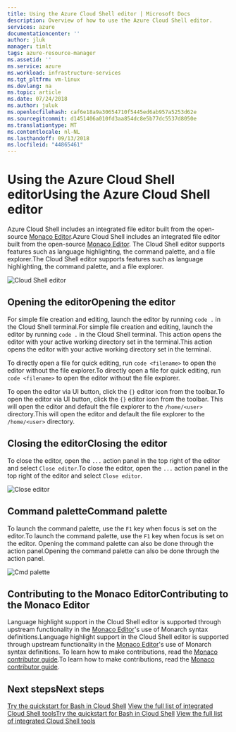 ```yaml
---
title: Using the Azure Cloud Shell editor | Microsoft Docs
description: Overview of how to use the Azure Cloud Shell editor.
services: azure
documentationcenter: ''
author: jluk
manager: timlt
tags: azure-resource-manager
ms.assetid: ''
ms.service: azure
ms.workload: infrastructure-services
ms.tgt_pltfrm: vm-linux
ms.devlang: na
ms.topic: article
ms.date: 07/24/2018
ms.author: juluk
ms.openlocfilehash: caf6e18a9a30654710f5445ed6ab957a5253d62e
ms.sourcegitcommit: d1451406a010fd3aa854dc8e5b77dc5537d8050e
ms.translationtype: MT
ms.contentlocale: nl-NL
ms.lasthandoff: 09/13/2018
ms.locfileid: "44865461"
---
```

# <a name="using-the-azure-cloud-shell-editor"></a><span data-ttu-id="45734-103">Using the Azure Cloud Shell editor</span><span class="sxs-lookup"><span data-stu-id="45734-103">Using the Azure Cloud Shell editor</span></span>

<span data-ttu-id="45734-104">Azure Cloud Shell includes an integrated file editor built from the open-source [Monaco Editor](https://github.com/Microsoft/monaco-editor).</span><span class="sxs-lookup"><span data-stu-id="45734-104">Azure Cloud Shell includes an integrated file editor built from the open-source [Monaco Editor](https://github.com/Microsoft/monaco-editor).</span></span> <span data-ttu-id="45734-105">The Cloud Shell editor supports features such as language highlighting, the command palette, and a file explorer.</span><span class="sxs-lookup"><span data-stu-id="45734-105">The Cloud Shell editor supports features such as language highlighting, the command palette, and a file explorer.</span></span>

![Cloud Shell editor](media/using-cloud-shell-editor/open-editor.png)

## <a name="opening-the-editor"></a><span data-ttu-id="45734-107">Opening the editor</span><span class="sxs-lookup"><span data-stu-id="45734-107">Opening the editor</span></span>

<span data-ttu-id="45734-108">For simple file creation and editing, launch the editor by running `code .` in the Cloud Shell terminal.</span><span class="sxs-lookup"><span data-stu-id="45734-108">For simple file creation and editing, launch the editor by running `code .` in the Cloud Shell terminal.</span></span> <span data-ttu-id="45734-109">This action opens the editor with your active working directory set in the terminal.</span><span class="sxs-lookup"><span data-stu-id="45734-109">This action opens the editor with your active working directory set in the terminal.</span></span>

<span data-ttu-id="45734-110">To directly open a file for quick editing, run `code <filename>` to open the editor without the file explorer.</span><span class="sxs-lookup"><span data-stu-id="45734-110">To directly open a file for quick editing, run `code <filename>` to open the editor without the file explorer.</span></span>

<span data-ttu-id="45734-111">To open the editor via UI button, click the `{}` editor icon from the toolbar.</span><span class="sxs-lookup"><span data-stu-id="45734-111">To open the editor via UI button, click the `{}` editor icon from the toolbar.</span></span> <span data-ttu-id="45734-112">This will open the editor and default the file explorer to the `/home/<user>` directory.</span><span class="sxs-lookup"><span data-stu-id="45734-112">This will open the editor and default the file explorer to the `/home/<user>` directory.</span></span>

## <a name="closing-the-editor"></a><span data-ttu-id="45734-113">Closing the editor</span><span class="sxs-lookup"><span data-stu-id="45734-113">Closing the editor</span></span>

<span data-ttu-id="45734-114">To close the editor, open the `...` action panel in the top right of the editor and select `Close editor`.</span><span class="sxs-lookup"><span data-stu-id="45734-114">To close the editor, open the `...` action panel in the top right of the editor and select `Close editor`.</span></span>

![Close editor](media/using-cloud-shell-editor/close-editor.png)

## <a name="command-palette"></a><span data-ttu-id="45734-116">Command palette</span><span class="sxs-lookup"><span data-stu-id="45734-116">Command palette</span></span>

<span data-ttu-id="45734-117">To launch the command palette, use the `F1` key when focus is set on the editor.</span><span class="sxs-lookup"><span data-stu-id="45734-117">To launch the command palette, use the `F1` key when focus is set on the editor.</span></span> <span data-ttu-id="45734-118">Opening the command palette can also be done through the action panel.</span><span class="sxs-lookup"><span data-stu-id="45734-118">Opening the command palette can also be done through the action panel.</span></span>

![Cmd palette](media/using-cloud-shell-editor/cmd-palette.png)

## <a name="contributing-to-the-monaco-editor"></a><span data-ttu-id="45734-120">Contributing to the Monaco Editor</span><span class="sxs-lookup"><span data-stu-id="45734-120">Contributing to the Monaco Editor</span></span>

<span data-ttu-id="45734-121">Language highlight support in the Cloud Shell editor is supported through upstream functionality in the [Monaco Editor](https://github.com/Microsoft/monaco-editor)'s use of Monarch syntax definitions.</span><span class="sxs-lookup"><span data-stu-id="45734-121">Language highlight support in the Cloud Shell editor is supported through upstream functionality in the [Monaco Editor](https://github.com/Microsoft/monaco-editor)'s use of Monarch syntax definitions.</span></span> <span data-ttu-id="45734-122">To learn how to make contributions, read the [Monaco contributor guide](https://github.com/Microsoft/monaco-editor/blob/master/CONTRIBUTING.md).</span><span class="sxs-lookup"><span data-stu-id="45734-122">To learn how to make contributions, read the [Monaco contributor guide](https://github.com/Microsoft/monaco-editor/blob/master/CONTRIBUTING.md).</span></span>

## <a name="next-steps"></a><span data-ttu-id="45734-123">Next steps</span><span class="sxs-lookup"><span data-stu-id="45734-123">Next steps</span></span>
<span data-ttu-id="45734-124">[Try the quickstart for Bash in Cloud Shell](quickstart.md)
[View the full list of integrated Cloud Shell tools](features.md)</span><span class="sxs-lookup"><span data-stu-id="45734-124">[Try the quickstart for Bash in Cloud Shell](quickstart.md)
[View the full list of integrated Cloud Shell tools](features.md)</span></span>